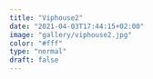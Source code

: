 ```yaml
---
title: "Viphouse2"
date: "2021-04-03T17:44:15+02:00"
image: "gallery/viphouse2.jpg"
color: "#fff"
type: "normal"
draft: false
---
```

